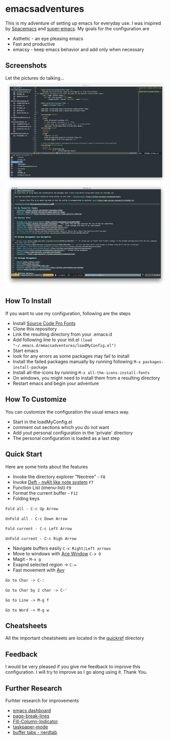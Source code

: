 # emacsadventures
This is my adventure of setting up emacs for everyday use. I was inspired by [Spacemacs](https://github.com/syl20bnr/spacemacs) and [super-emacs](https://github.com/myTerminal/super-emacs).
My goals for the configuration are
* Asthetic - an eye pleasing emacs
* Fast and productive
* emacsy - keep emacs behavior and add only when necessary

Screenshots
-----------
Let the pictures do talking...
![Config In Action](/screenshots/InAction.png)
![With Spaceline](/screenshots/WithSpaceLine.png)

How To Install
--------------
If you want to use my configuration, following are the steps
* Install [Source Code Pro Fonts](https://github.com/adobe-fonts/source-code-pro/)
* Clone this repository
* Link the resulting directory from your .emacs.d
* Add following line to your init.el
`(load "~/.emacs.d/emacsadventures/loadMyConfig.el")`
* Start emacs
* look for any errors as some packages may fail to install
* Install the failed packages manually by running following
`M-x packages-install-package`
* Install all-the-icons by running
`M-x all-the-icons-install-fonts`
* On windows, you might need to install them from a resulting directory
* Restart emacs and begin your adventure

How To Customize
----------------
You can customize the configuration the usual emacs way.
* Start in the loadMyConfig.el
* comment out sections which you do not want
* Add yout personal configuration in the 'private' directory
* The personal configuration is loaded as a last step

Quick Start
-----
Here are some hints about the features
* Invoke the directory explorer "Neotree" - `F8`
* Invoke [Deft - nvAlt like note system](https://jblevins.org/projects/deft/) `F7`
* Function List (imenu-list) `F9`
* Format the current buffer - `F12`
* Folding keys

`Fold all - C-c Up Arrow`

`UnFold all - C-c Down Arrow`

`Fold current - C-c Left Arrow`

`UnFold current - C-c Righ Arrow`
* Navigate buffers easily `C-x Right/Left arrows`
* Move to windows with [Ace Window](https://github.com/abo-abo/ace-window) `C-x O`
* Magit - `M-x g`
* Exapnd selected region -> `C-=`
* Fast movement with [Avy](https://github.com/abo-abo/avy)

`Go to Char -> C-:`

`Go to Char by 2 char -> C-'`

`Go to Line -> M-g f`

`Go to Word -> M-g w`

Cheatsheets
-----------
All the important cheatsheets are located in the [quickref](/quickref) directory

Feedback
--------
I would be very pleased if you give me feedback to improve this configuration. I will try to improve as I go along using it.
Thank You.

Further Research
-----------------
Furhter research for improvements
* [emacs dashboard](https://github.com/rakanalh/emacs-dashboard)
* [page-break-lines](https://github.com/purcell/page-break-lines)
* [Fill-Column-Indicator](https://github.com/alpaker/Fill-Column-Indicator)
* [taskpaper-mode](https://github.com/saf-dmitry/taskpaper-mode)
* [buffer tabs - nerdtab](https://github.com/casouri/nerdtab)
